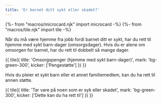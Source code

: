 ```yaml
---
title: 'Er barnet ditt sykt eller skadet?'
---
```


{%- from "macros/microcard.njk" import microcard -%}
{%- from "macros/tile.njk" import tile -%}

Når du må være hjemme fra jobb fordi barnet ditt er sykt, har du rett til hjemme med sykt barn-dager (omsorgsdager). Hvis du er alene om omsorgen for barnet, har du rett til dobbelt så mange dager.

{{ tile({ 
  title: 'Omsorgspenger (hjemme med sykt barn-dager)', 
  mark: 'bg-green-300', 
  kicker: ['Pengestøtte'] 
}) }}

Hvis du pleier et sykt barn eller et annet familiemedlem, kan du ha rett til annen støtte.

{{ tile({ 
  title: 'Tar vare på noen som er syk eller skadet', 
  mark: 'bg-green-300', 
  kicker: ['Dette kan du ha rett til'] 
}) }}
